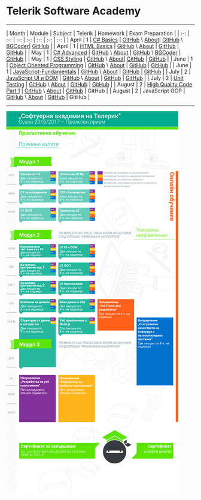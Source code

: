 # Telerik Software Academy

---

| Month | Module | Subject | Telerik | Homework | Exam Preparation |
| :-: | :-: | :-: | :-: | :-: | :-: | :-: |
| April | 1 |  [C# Basics](https://telerikacademy.com/Courses/Courses/Details/323) | [GitHub](https://github.com/TelerikAcademy/CSharp-Part-1) \ [About](http://academy.telerik.com/student-courses/programming/csharp-programming-part-1/about)| [GitHub](./Modul-1/CSharp-Part-1) \ [BGCoder](http://bgcoder.com/Contests/#!/List/ByCategory/63/CSharp-Fundamentals-Homework)| [GitHub](./Modul-1/CSharp-Part-1/07-Exam-Preparation) |
| April | 1 | [HTML Basics](https://telerikacademy.com/Courses/Courses/Details/324) | [GitHub](https://github.com/TelerikAcademy/HTML) \ [About](http://academy.telerik.com/student-courses/web-design-and-ui/html-fundamentals/about) | [GitHub](./Modul-1/HTML) | [GitHub](./Modul-1/HTML/06-Exam-Preparation) |
| May | 1 | [C# Advanced](https://telerikacademy.com/Courses/Courses/Details/331) | [GitHub](https://github.com/TelerikAcademy/CSharp-Part-2) \ [About](http://academy.telerik.com/student-courses/programming/csharp-programming-part-2/about) | [GitHub](./Modul-1/CSharp-Part-2) \ [BGCoder](http://bgcoder.com/Contests/#!/List/ByCategory/64/CSharp-Advanced-Homework) | [GitHub](./Modul-1/CSharp-Part-2/Exam-Preparation) |
| May | 1 | [CSS Styling](https://telerikacademy.com/Courses/Courses/Details/332) | [GitHub](https://github.com/TelerikAcademy/CSS) \ [About](http://academy.telerik.com/student-courses/web-design-and-ui/css-styling/about)| [GitHub](./Modul-1/CSS/Homework) | [GitHub](./Modul-1/CSS/Exam-Preparation) |
| June | 1 | [Object Oriented Programming](https://telerikacademy.com/Courses/Courses/Details/338) | [GitHub](https://github.com/TelerikAcademy/Object-Oriented-Programming) \ [About](http://academy.telerik.com/student-courses/programming/object-oriented-programming/about) | [GitHub](./Modul-1/OOP/Homework) | [GitHub](./Modul-1/OOP/Exam-Preparation) |
| June | 1 | [JavaScript-Fundamentals](http://telerikacademy.com/Courses/Courses/Details/339) | [GitHub](https://github.com/TelerikAcademy/JavaScript-Fundamentals) \ [About](http://academy.telerik.com/student-courses/web-design-and-ui/javascript-fundamentals/about) | [GitHub](./Modul-1/JavaScript-Fundamentals/Homework) | [GitHub](Modul-1/JavaScript-Fundamentals/Exam-Preparation) |
| July | 2 | [JavaScript UI и DOM](http://telerikacademy.com/Courses/Courses/Details/344) | [GitHub](https://github.com/TelerikAcademy/JavaScript-UI-and-DOM) \ [About](http://academy.telerik.com/student-courses/web-design-and-ui/javascript-ui-dom/about) | [GitHub](./Modul-2/JavaScript-UI-and-DOM/Homework) | [GitHub](./Modul-2/JavaScript-UI-and-DOM/Exam-Preparation) |
| July | 2 | [Unit Testing](http://telerikacademy.com/Courses/Courses/Details/345) | [GitHub](https://github.com/TelerikAcademy/High-Quality-Code-Unit-Testing) \ [About](http://academy.telerik.com/student-courses/programming/high-quality-code/about) | [GitHub](./Modul-2/Unit-Testing/Homework) | [GitHub](./Modul-2/Unit-Testing/Exam-Preparation) |
| August | 2 | [High Quality Code Part 1](http://telerikacademy.com/Courses/Courses/Details/347) | [GitHub](https://github.com/TelerikAcademy/High-Quality-Code-Part-1) \ [About](http://academy.telerik.com/student-courses/programming/high-quality-code-part-1/about) | [GitHub](./Module-2/HQC-Part-1/Homework) | GitHub |
| August | 2 | JavaScript OOP | [GitHub](https://github.com/TelerikAcademy/JavaScript-OOP) \ [About](http://academy.telerik.com/student-courses/web-design-and-ui/javascript-oop/about) | [GitHub](./Module-2/JavaScript-OOP/Homework) | GitHub |

---

![Telerik Academy Curriculum](./Sources/telerik-academy-curriculum.png)